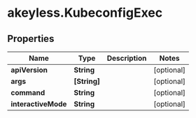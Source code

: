 # akeyless.KubeconfigExec

## Properties

Name | Type | Description | Notes
------------ | ------------- | ------------- | -------------
**apiVersion** | **String** |  | [optional] 
**args** | **[String]** |  | [optional] 
**command** | **String** |  | [optional] 
**interactiveMode** | **String** |  | [optional] 


